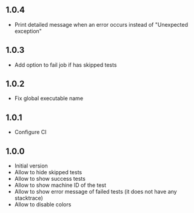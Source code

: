 ## 1.0.4

- Print detailed message when an error occurs instead of "Unexpected exception"

## 1.0.3

- Add option to fail job if has skipped tests

## 1.0.2

- Fix global executable name

## 1.0.1

- Configure CI

## 1.0.0

- Initial version
- Allow to hide skipped tests
- Allow to show success tests
- Allow to show machine ID of the test
- Allow to show error message of failed tests (it does not have any stacktrace)
- Allow to disable colors
